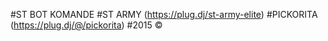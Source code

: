 #ST BOT KOMANDE
#ST ARMY (https://plug.dj/st-army-elite)
#PICKORITA (https://plug.dj/@/pickorita)
#2015 ©
